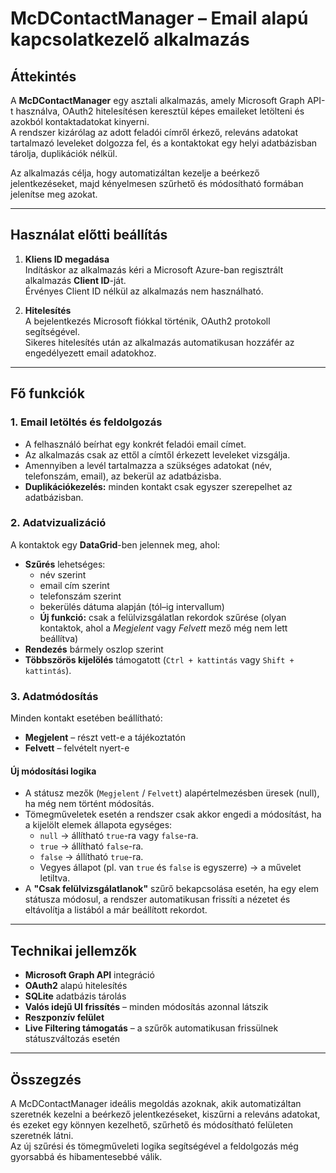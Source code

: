 # McDContactManager – Email alapú kapcsolatkezelő alkalmazás

## Áttekintés
A **McDContactManager** egy asztali alkalmazás, amely Microsoft Graph API-t használva, OAuth2 hitelesítésen keresztül képes emaileket letölteni és azokból kontaktadatokat kinyerni.  
A rendszer kizárólag az adott feladói címről érkező, releváns adatokat tartalmazó leveleket dolgozza fel, és a kontaktokat egy helyi adatbázisban tárolja, duplikációk nélkül.  

Az alkalmazás célja, hogy automatizáltan kezelje a beérkező jelentkezéseket, majd kényelmesen szűrhető és módosítható formában jelenítse meg azokat.

---

## Használat előtti beállítás

1. **Kliens ID megadása**  
   Indításkor az alkalmazás kéri a Microsoft Azure-ban regisztrált alkalmazás **Client ID**-ját.  
   Érvényes Client ID nélkül az alkalmazás nem használható.

2. **Hitelesítés**  
   A bejelentkezés Microsoft fiókkal történik, OAuth2 protokoll segítségével.  
   Sikeres hitelesítés után az alkalmazás automatikusan hozzáfér az engedélyezett email adatokhoz.

---

## Fő funkciók

### 1. Email letöltés és feldolgozás
- A felhasználó beírhat egy konkrét feladói email címet.
- Az alkalmazás csak az ettől a címtől érkezett leveleket vizsgálja.
- Amennyiben a levél tartalmazza a szükséges adatokat (név, telefonszám, email), az bekerül az adatbázisba.
- **Duplikációkezelés:** minden kontakt csak egyszer szerepelhet az adatbázisban.

### 2. Adatvizualizáció
A kontaktok egy **DataGrid**-ben jelennek meg, ahol:
- **Szűrés** lehetséges:
  - név szerint
  - email cím szerint
  - telefonszám szerint
  - bekerülés dátuma alapján (tól–ig intervallum)
  - **Új funkció:** csak a felülvizsgálatlan rekordok szűrése (olyan kontaktok, ahol a *Megjelent* vagy *Felvett* mező még nem lett beállítva)
- **Rendezés** bármely oszlop szerint
- **Többszörös kijelölés** támogatott (`Ctrl + kattintás` vagy `Shift + kattintás`).

### 3. Adatmódosítás
Minden kontakt esetében beállítható:
- **Megjelent** – részt vett-e a tájékoztatón
- **Felvett** – felvételt nyert-e

#### Új módosítási logika
- A státusz mezők (`Megjelent` / `Felvett`) alapértelmezésben üresek (null), ha még nem történt módosítás.
- Tömegműveletek esetén a rendszer csak akkor engedi a módosítást, ha a kijelölt elemek állapota egységes:
  - `null` → állítható `true`-ra vagy `false`-ra.
  - `true` → állítható `false`-ra.
  - `false` → állítható `true`-ra.
  - Vegyes állapot (pl. van `true` és `false` is egyszerre) → a művelet letiltva.
- A **"Csak felülvizsgálatlanok"** szűrő bekapcsolása esetén, ha egy elem státusza módosul, a rendszer automatikusan frissíti a nézetet és eltávolítja a listából a már beállított rekordot.

---

## Technikai jellemzők
- **Microsoft Graph API** integráció
- **OAuth2** alapú hitelesítés
- **SQLite** adatbázis tárolás
- **Valós idejű UI frissítés** – minden módosítás azonnal látszik
- **Reszponzív felület**
- **Live Filtering támogatás** – a szűrők automatikusan frissülnek státuszváltozás esetén

---

## Összegzés
A McDContactManager ideális megoldás azoknak, akik automatizáltan szeretnék kezelni a beérkező jelentkezéseket, kiszűrni a releváns adatokat, és ezeket egy könnyen kezelhető, szűrhető és módosítható felületen szeretnék látni.  
Az új szűrési és tömegműveleti logika segítségével a feldolgozás még gyorsabbá és hibamentesebbé válik.
